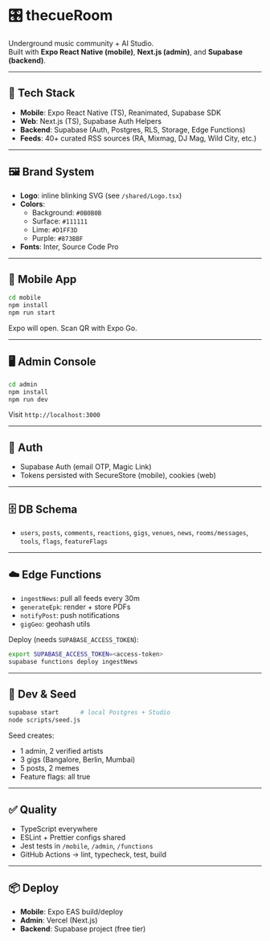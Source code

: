 # 🎛 thecueRoom

Underground music community + AI Studio.  
Built with **Expo React Native (mobile)**, **Next.js (admin)**, and **Supabase (backend)**.  

---

## 🚀 Tech Stack
- **Mobile**: Expo React Native (TS), Reanimated, Supabase SDK  
- **Web**: Next.js (TS), Supabase Auth Helpers  
- **Backend**: Supabase (Auth, Postgres, RLS, Storage, Edge Functions)  
- **Feeds**: 40+ curated RSS sources (RA, Mixmag, DJ Mag, Wild City, etc.)

---

## 🖼 Brand System
- **Logo**: inline blinking SVG (see `/shared/Logo.tsx`)  
- **Colors**:  
  - Background: `#0B0B0B`  
  - Surface: `#111111`  
  - Lime: `#D1FF3D`  
  - Purple: `#873BBF`  
- **Fonts**: Inter, Source Code Pro  

---

## 📱 Mobile App
```bash
cd mobile
npm install
npm run start
```
Expo will open. Scan QR with Expo Go.  

---

## 🖥 Admin Console
```bash
cd admin
npm install
npm run dev
```
Visit `http://localhost:3000`  

---

## 🔐 Auth
- Supabase Auth (email OTP, Magic Link)  
- Tokens persisted with SecureStore (mobile), cookies (web)  

---

## 🗄 DB Schema
- `users`, `posts`, `comments`, `reactions`, `gigs`, `venues`, `news`, `rooms/messages`, `tools`, `flags`, `featureFlags`

---

## ☁️ Edge Functions
- `ingestNews`: pull all feeds every 30m
- `generateEpk`: render + store PDFs
- `notifyPost`: push notifications
- `gigGeo`: geohash utils

Deploy (needs `SUPABASE_ACCESS_TOKEN`):
```bash
export SUPABASE_ACCESS_TOKEN=<access-token>
supabase functions deploy ingestNews
```

---

## 🔧 Dev & Seed
```bash
supabase start      # local Postgres + Studio
node scripts/seed.js
```

Seed creates:
- 1 admin, 2 verified artists  
- 3 gigs (Bangalore, Berlin, Mumbai)  
- 5 posts, 2 memes  
- Feature flags: all true  

---

## ✅ Quality
- TypeScript everywhere  
- ESLint + Prettier configs shared  
- Jest tests in `/mobile`, `/admin`, `/functions`  
- GitHub Actions → lint, typecheck, test, build  

---

## 📦 Deploy
- **Mobile**: Expo EAS build/deploy  
- **Admin**: Vercel (Next.js)  
- **Backend**: Supabase project (free tier)  
